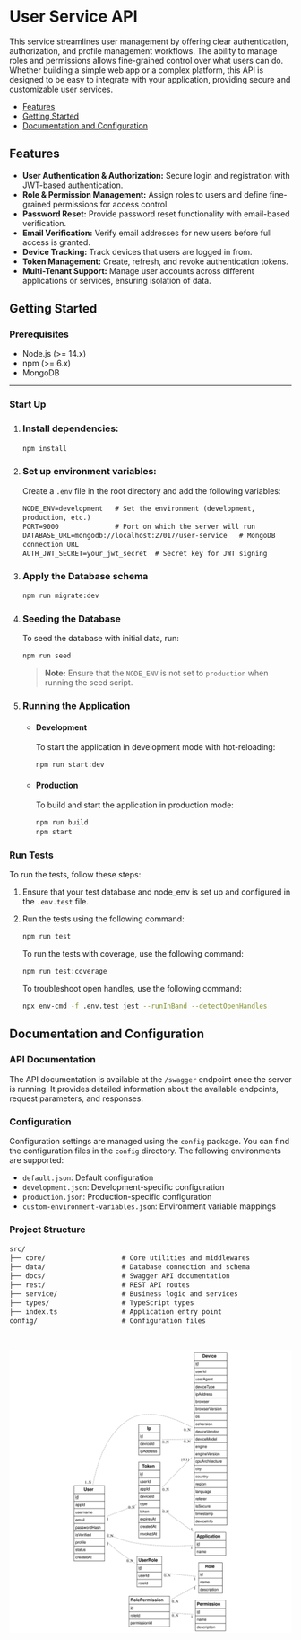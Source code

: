 # User Service API

This service streamlines user management by offering clear authentication, authorization, and profile management workflows. The ability to manage roles and permissions allows fine-grained control over what users can do. Whether building a simple web app or a complex platform, this API is designed to be easy to integrate with your application, providing secure and customizable user services.

- [Features](#features)
- [Getting Started](#getting-started)
- [Documentation and Configuration](#documentation-and-configuration)

## Features

- **User Authentication & Authorization:** Secure login and registration with JWT-based authentication.
- **Role & Permission Management:** Assign roles to users and define fine-grained permissions for access control.
- **Password Reset:** Provide password reset functionality with email-based verification.
- **Email Verification:** Verify email addresses for new users before full access is granted.
- **Device Tracking:** Track devices that users are logged in from.
- **Token Management:** Create, refresh, and revoke authentication tokens.
- **Multi-Tenant Support:** Manage user accounts across different applications or services, ensuring isolation of data.

## Getting Started

### Prerequisites

- Node.js (>= 14.x)
- npm (>= 6.x)
- MongoDB

---

### Start Up

1.  ### Install dependencies:

    ```sh
    npm install
    ```

2.  ### Set up environment variables:

    Create a `.env` file in the root directory and add the following variables:

    ```env
    NODE_ENV=development   # Set the environment (development, production, etc.)
    PORT=9000              # Port on which the server will run
    DATABASE_URL=mongodb://localhost:27017/user-service   # MongoDB connection URL
    AUTH_JWT_SECRET=your_jwt_secret  # Secret key for JWT signing
    ```

3.  ### Apply the Database schema

    ```sh
    npm run migrate:dev
    ```

4.  ### Seeding the Database

    To seed the database with initial data, run:

    ```sh
    npm run seed
    ```

    > **Note:** Ensure that the `NODE_ENV` is not set to `production` when running the seed script.

5.  ### Running the Application

    - #### Development

      To start the application in development mode with hot-reloading:

      ```sh
      npm run start:dev
      ```

    - #### Production

      To build and start the application in production mode:

      ```sh
      npm run build
      npm start
      ```

### Run Tests

To run the tests, follow these steps:

1. Ensure that your test database and node_env is set up and configured in the `.env.test` file.

2. Run the tests using the following command:

   ```sh
   npm run test
   ```

   To run the tests with coverage, use the following command:

   ```sh
   npm run test:coverage
   ```

   To troubleshoot open handles, use the following command:

   ```sh
   npx env-cmd -f .env.test jest --runInBand --detectOpenHandles
   ```

## Documentation and Configuration

### API Documentation

The API documentation is available at the `/swagger` endpoint once the server is running. It provides detailed information about the available endpoints, request parameters, and responses.

### Configuration

Configuration settings are managed using the `config` package. You can find the configuration files in the `config` directory. The following environments are supported:

- `default.json`: Default configuration
- `development.json`: Development-specific configuration
- `production.json`: Production-specific configuration
- `custom-environment-variables.json`: Environment variable mappings

### Project Structure

```
src/
├── core/                   # Core utilities and middlewares
├── data/                   # Database connection and schema
├── docs/                   # Swagger API documentation
├── rest/                   # REST API routes
├── service/                # Business logic and services
├── types/                  # TypeScript types
├── index.ts                # Application entry point
config/                     # Configuration files
```

<br>

![alt text](user-service-kroki-erd.svg)
